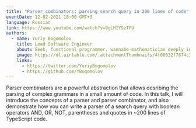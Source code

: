 ```yaml
---
title: "Parser combinators: parsing search query in 200 lines of code"
eventDate: 12-02-2021 18:00 GMT+3
language: Russian
link: https://www.youtube.com/watch?v=9gLHIYSzTFU
authors:
  - name: Yuriy Bogomolov
    title: Lead Software Engineer
    about: Geek, functional programmer, wannabe-mathematician deeply interested in type theory, category theory and theoretical computer science. Outside of my daily job I work as an advocate of functional programming as a thought discipline and programming practice.
    image: https://dl.airtable.com/.attachmentThumbnails/4f06032f7874c150ba1bbb1ea91fa9a8/96a0a4ed
    links:
      - https://twitter.com/YuriyBogomolov
      - https://github.com/YBogomolov
---
```


Parser combinators are a powerful abstraction that allows desribing the parsing of complex grammars in a small amount of code. In this talk, I will introduce the concepts of a parser and parser combinator, and also demonstrate how you can write a parser of a search query with boolean operators AND, OR, NOT, parentheses and quotes in ~200 lines of TypeScript code.

